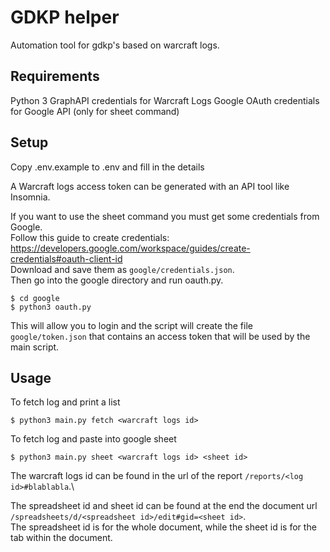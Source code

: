 # GDKP helper

Automation tool for gdkp's based on warcraft logs.

## Requirements
Python 3
GraphAPI credentials for Warcraft Logs
Google OAuth credentials for Google API (only for sheet command)

## Setup
Copy .env.example to .env and fill in the details

A Warcraft logs access token can be generated with an API tool like Insomnia.

If you want to use the sheet command you must get some credentials from Google.\
Follow this guide to create credentials: https://developers.google.com/workspace/guides/create-credentials#oauth-client-id \
Download and save them as `google/credentials.json`.\
Then go into the google directory and run oauth.py.
```
$ cd google
$ python3 oauth.py
```
This will allow you to login and the script will create the file `google/token.json` that contains an access token that will be used by the main script.

## Usage
To fetch log and print a list
```
$ python3 main.py fetch <warcraft logs id>
```

To fetch log and paste into google sheet
```
$ python3 main.py sheet <warcraft logs id> <sheet id>
```

The warcraft logs id can be found in the url of the report `/reports/<log id>#blablabla`.\

The spreadsheet id and sheet id can be found at the end the document url `/spreadsheets/d/<spreadsheet id>/edit#gid=<sheet id>`.\
The spreadsheet id is for the whole document, while the sheet id is for the tab within the document.
